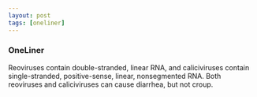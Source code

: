 ```yaml
---
layout: post
tags: [oneliner]
---
```



### OneLiner

Reoviruses contain double-stranded, linear RNA, and caliciviruses contain single-stranded, positive-sense, linear, nonsegmented RNA. Both reoviruses and caliciviruses can cause diarrhea, but not croup.

